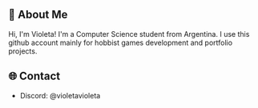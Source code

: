 ## 💫 About Me

Hi, I'm Violeta! I'm a Computer Science student from Argentina. I use this github account mainly for hobbist games development and portfolio projects.

## 🌐 Contact

- Discord: @violetavioleta

